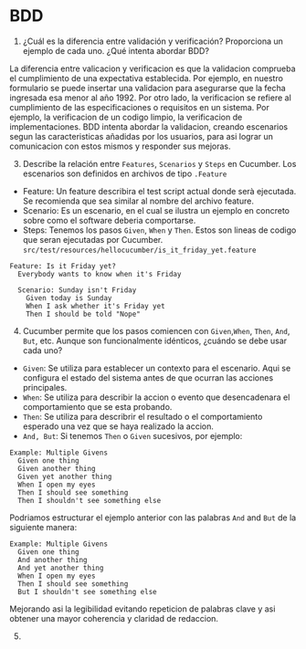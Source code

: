 # BDD
1. ¿Cuál es la diferencia entre validación y verificación? Proporciona un ejemplo de cada uno. ¿Qué intenta abordar BDD?

La diferencia entre valicacion y verificacion es que la validacion comprueba el cumplimiento de una expectativa establecida. Por ejemplo, en nuestro formulario se puede insertar una validacion para asegurarse que la fecha ingresada esa menor al año 1992. Por otro lado, la verificacion se refiere al cumplimiento de las especificaciones o requisitos en un sistema. Por ejemplo, la verificacion de un codigo limpio, la verificacion de implementaciones. BDD intenta abordar la validacion, creando escenarios segun las caracteristicas añadidas por los usuarios, para asi lograr un comunicacion con estos mismos y responder sus mejoras.

3. Describe la relación entre `Features`, `Scenarios` y `Steps` en Cucumber.
Los escenarios son definidos en archivos de tipo `.Feature`
* Feature: Un feature describira el test script actual donde serà ejecutada. Se recomienda que sea similar al nombre del archivo feature.
* Scenario: Es un escenario, en el cual se ilustra un ejemplo en concreto sobre como el software deberia comportarse.
* Steps: Tenemos los pasos `Given`, `When` y `Then`. Estos son lineas de codigo que seran ejecutadas por Cucumber.
`src/test/resources/hellocucumber/is_it_friday_yet.feature`
```
Feature: Is it Friday yet?
  Everybody wants to know when it's Friday

  Scenario: Sunday isn't Friday
    Given today is Sunday
    When I ask whether it's Friday yet
    Then I should be told "Nope"
```
4. Cucumber permite que los pasos comiencen con `Given`,`When`, `Then`, `And`, `But`, etc. Aunque son funcionalmente idénticos, ¿cuándo se debe usar cada uno?
* `Given`: Se utiliza para establecer un contexto para el escenario. Aqui se configura el estado del sistema antes de que ocurran las acciones principales.
* `When`: Se utiliza para describir la accion o evento que desencadenara el comportamiento que se esta probando.
* `Then`: Se utiliza para describrir el resultado o el comportamiento esperado una vez que se haya realizado la accion.
* `And, But`: Si tenemos `Then` o `Given` sucesivos, por ejemplo: 
```
Example: Multiple Givens
  Given one thing
  Given another thing
  Given yet another thing
  When I open my eyes
  Then I should see something
  Then I shouldn't see something else
```
Podriamos estructurar el ejemplo anterior con las palabras `And` and `But` de la siguiente manera:
```
Example: Multiple Givens
  Given one thing
  And another thing
  And yet another thing
  When I open my eyes
  Then I should see something
  But I shouldn't see something else
```
Mejorando asi la legibilidad evitando repeticion de palabras clave y asi obtener una mayor coherencia y claridad de redaccion.

5. 